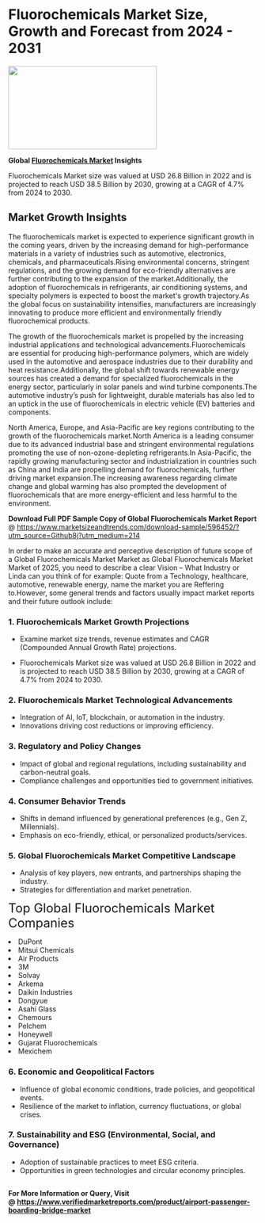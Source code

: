 <H1>Fluorochemicals Market Size, Growth and Forecast from 2024 - 2031</H1><img class="aligncenter size-medium wp-image-584254" src="https://thirdeyenews.in/wp-content/uploads/2024/09/Global-Market-Research-300x168.jpeg" alt="" width="300" height="168" /><p><strong>Global&nbsp;<a href="https://www.marketsizeandtrends.com/download-sample/596452/?utm_source=Github8j?utm_medium=214">Fluorochemicals Market</a> Insights</strong></p><p>Fluorochemicals Market size was valued at USD 26.8 Billion in 2022 and is projected to reach USD 38.5 Billion by 2030, growing at a CAGR of 4.7% from 2024 to 2030.</p><p><h2>Market Growth Insights</h2> <p>The fluorochemicals market is expected to experience significant growth in the coming years, driven by the increasing demand for high-performance materials in a variety of industries such as automotive, electronics, chemicals, and pharmaceuticals.Rising environmental concerns, stringent regulations, and the growing demand for eco-friendly alternatives are further contributing to the expansion of the market.Additionally, the adoption of fluorochemicals in refrigerants, air conditioning systems, and specialty polymers is expected to boost the market's growth trajectory.As the global focus on sustainability intensifies, manufacturers are increasingly innovating to produce more efficient and environmentally friendly fluorochemical products.</p> <p>The growth of the fluorochemicals market is propelled by the increasing industrial applications and technological advancements.Fluorochemicals are essential for producing high-performance polymers, which are widely used in the automotive and aerospace industries due to their durability and heat resistance.Additionally, the global shift towards renewable energy sources has created a demand for specialized fluorochemicals in the energy sector, particularly in solar panels and wind turbine components.The automotive industry’s push for lightweight, durable materials has also led to an uptick in the use of fluorochemicals in electric vehicle (EV) batteries and components.</p> <p>North America, Europe, and Asia-Pacific are key regions contributing to the growth of the fluorochemicals market.North America is a leading consumer due to its advanced industrial base and stringent environmental regulations promoting the use of non-ozone-depleting refrigerants.In Asia-Pacific, the rapidly growing manufacturing sector and industrialization in countries such as China and India are propelling demand for fluorochemicals, further driving market expansion.The increasing awareness regarding climate change and global warming has also prompted the development of fluorochemicals that are more energy-efficient and less harmful to the environment.</p> <p><span class=""><strong>Download Full PDF Sample Copy of Global Fluorochemicals Market Report</strong> @ <a href="https://www.marketsizeandtrends.com/download-sample/596452/?utm_source=Github8j?utm_medium=214" target="_blank">https://www.marketsizeandtrends.com/download-sample/596452/?utm_source=Github8j?utm_medium=214</a></span></p><p>In order to make an accurate and perceptive description of future scope of a Global&nbsp;Fluorochemicals Market Market as Global&nbsp;Fluorochemicals Market Market of 2025, you need to describe a clear Vision &ndash; What Industry or Linda can you think of for example: Quote from a Technology, healthcare, automotive, renewable energy, name the market you are Reffering to.However, some general trends and factors usually impact market reports and their future outlook include:</p><h3>1.&nbsp;<strong>Fluorochemicals Market Growth Projections</strong></h3><ul><li>Examine market size trends, revenue estimates and CAGR (Compounded Annual Growth Rate) projections.</li><li><p>Fluorochemicals Market size was valued at USD 26.8 Billion in 2022 and is projected to reach USD 38.5 Billion by 2030, growing at a CAGR of 4.7% from 2024 to 2030.</p></li></ul><h3>2.&nbsp;<strong>Fluorochemicals Market Technological Advancements</strong></h3><ul><li>Integration of AI, IoT, blockchain, or automation in the industry.</li><li>Innovations driving cost reductions or improving efficiency.</li></ul><h3>3.&nbsp;<strong>Regulatory and Policy Changes</strong></h3><ul><li>Impact of global and regional regulations, including sustainability and carbon-neutral goals.</li><li>Compliance challenges and opportunities tied to government initiatives.</li></ul><h3>4.&nbsp;<strong>Consumer Behavior Trends</strong></h3><ul><li>Shifts in demand influenced by generational preferences (e.g., Gen Z, Millennials).</li><li>Emphasis on eco-friendly, ethical, or personalized products/services.</li></ul><h3>5.&nbsp;<strong>Global Fluorochemicals Market Competitive Landscape</strong></h3><ul><li>Analysis of key players, new entrants, and partnerships shaping the industry.</li><li>Strategies for differentiation and market penetration.</li></ul><p data-pm-slice="1 1 []"><span style="color: inherit; font-family: inherit; font-size: 25px;">Top Global Fluorochemicals Market Companies</span></p><div class="" data-test-id=""><p><li>DuPont</li><li> Mitsui Chemicals</li><li> Air Products</li><li> 3M</li><li> Solvay</li><li> Arkema</li><li> Daikin Industries</li><li> Dongyue</li><li> Asahi Glass</li><li> Chemours</li><li> Pelchem</li><li> Honeywell</li><li> Gujarat Fluorochemicals</li><li> Mexichem</li></p></div><h3>6.&nbsp;<strong>Economic and Geopolitical Factors</strong></h3><ul><li>Influence of global economic conditions, trade policies, and geopolitical events.</li><li>Resilience of the market to inflation, currency fluctuations, or global crises.</li></ul><h3>7.&nbsp;<strong>Sustainability and ESG (Environmental, Social, and Governance)</strong></h3><ul><li>Adoption of sustainable practices to meet ESG criteria.</li><li>Opportunities in green technologies and circular economy principles.</li></ul><h2><strong style="font-size: 14px;">For More Information or Query, Visit @&nbsp;</strong><a style="background-color: #ffffff; font-size: 14px;" href="https://www.marketsizeandtrends.com/report/fluorochemicals-market/" target="_blank">https://www.verifiedmarketreports.com/product/airport-passenger-boarding-bridge-market</a></h2>